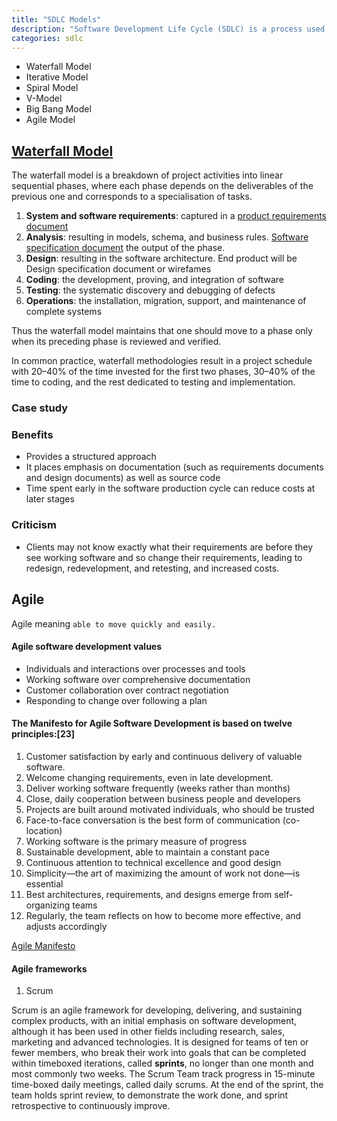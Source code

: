```yaml
---
title: "SDLC Models"
description: "Software Development Life Cycle (SDLC) is a process used by the software industry to design, develop and test high quality softwares."
categories: sdlc
---
```



- Waterfall Model
- Iterative Model
- Spiral Model
- V-Model
- Big Bang Model
- Agile Model

## [Waterfall Model](https://en.wikipedia.org/wiki/Waterfall_model)

The waterfall model is a breakdown of project activities into linear sequential phases, where each phase depends on the deliverables of the previous one and corresponds to a specialisation of tasks.

1. **System and software requirements**: captured in a [product requirements document](https://docs.google.com/document/d/1KvtZIeaqxm18eqPbqv4y6AHD0oBisKiAGDCf_c5UijM/edit?usp=sharing)
2. **Analysis**: resulting in models, schema, and business rules. [Software specification document](https://docs.google.com/document/d/18tNIrcVUuSx4cTeJfk9Lf-UpBQ-BBX4mKiFbItdIt1Q/edit?usp=sharing) the output of the phase.
3. **Design**: resulting in the software architecture. End product will be Design specification document or wirefames
4. **Coding**: the development, proving, and integration of software
5. **Testing**: the systematic discovery and debugging of defects
6. **Operations**: the installation, migration, support, and maintenance of complete systems

Thus the waterfall model maintains that one should move to a phase only when its preceding phase is reviewed and verified.

In common practice, waterfall methodologies result in a project schedule with 20–40% of the time invested for the first two phases, 30–40% of the time to coding, and the rest dedicated to testing and implementation.

### Case study

### Benefits

- Provides a structured approach
- It places emphasis on documentation (such as requirements documents and design documents) as well as source code
- Time spent early in the software production cycle can reduce costs at later stages

### Criticism

- Clients may not know exactly what their requirements are before they see working software and so change their requirements, leading to redesign, redevelopment, and retesting, and increased costs.

## Agile

Agile meaning `able to move quickly and easily.`

#### Agile software development values

- Individuals and interactions over processes and tools
- Working software over comprehensive documentation
- Customer collaboration over contract negotiation
- Responding to change over following a plan

#### The Manifesto for Agile Software Development is based on twelve principles:[23]

1. Customer satisfaction by early and continuous delivery of valuable software.
2. Welcome changing requirements, even in late development.
3. Deliver working software frequently (weeks rather than months)
4. Close, daily cooperation between business people and developers
5. Projects are built around motivated individuals, who should be trusted
6. Face-to-face conversation is the best form of communication (co-location)
7. Working software is the primary measure of progress
8. Sustainable development, able to maintain a constant pace
9. Continuous attention to technical excellence and good design
10. Simplicity—the art of maximizing the amount of work not done—is essential
11. Best architectures, requirements, and designs emerge from self-organizing teams
12. Regularly, the team reflects on how to become more effective, and adjusts accordingly

[Agile Manifesto](https://agilemanifesto.org/)

#### Agile frameworks

1. Scrum

Scrum is an agile framework for developing, delivering, and sustaining complex products, with an initial emphasis on software development, although it has been used in other fields including research, sales, marketing and advanced technologies. It is designed for teams of ten or fewer members, who break their work into goals that can be completed within timeboxed iterations, called **sprints**, no longer than one month and most commonly two weeks. The Scrum Team track progress in 15-minute time-boxed daily meetings, called daily scrums. At the end of the sprint, the team holds sprint review, to demonstrate the work done, and sprint retrospective to continuously improve.
